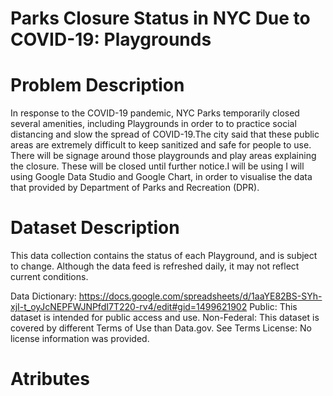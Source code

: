 # Parks Closure Status in NYC Due to COVID-19: Playgrounds
# Problem Description
In response to the COVID-19 pandemic, NYC Parks temporarily closed several amenities, including Playgrounds in order to to practice social distancing and slow the spread of COVID-19.The city said that these public areas are extremely difficult to keep sanitized and safe for people to use. There will be signage around those playgrounds and play areas explaining the closure. These will be closed until further notice.I will be using I will using Google Data Studio and Google Chart, in order to visualise the data that provided by Department of Parks and Recreation (DPR).
# Dataset Description
This data collection contains the status of each Playground, and is subject to change. Although the data feed is refreshed daily, it may not reflect current conditions.

Data Dictionary:
https://docs.google.com/spreadsheets/d/1aaYE82BS-SYh-xjI-t_oyJcNEPFWJNPfdI7T220-rv4/edit#gid=1499621902
Public: This dataset is intended for public access and use.
Non-Federal: This dataset is covered by different Terms of Use than Data.gov. See Terms
 License: No license information was provided.

# Atributes

